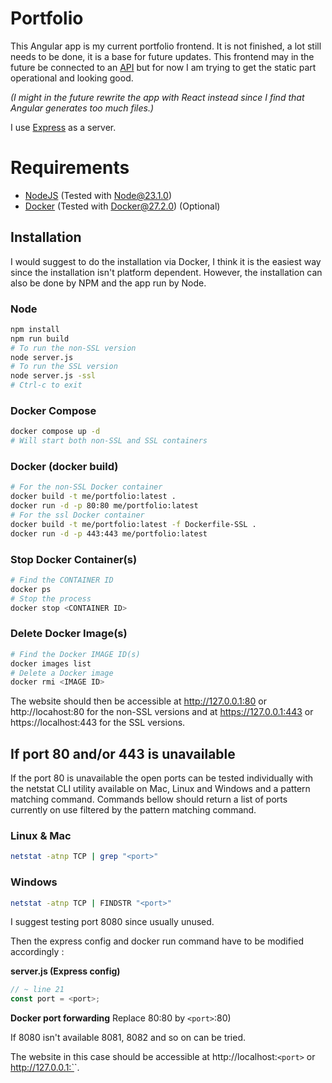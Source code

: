 # Portfolio
This Angular app is my current portfolio frontend. It is not finished, a lot still needs to be done, it is a base for future updates.
This frontend may in the future be connected to an [API](https://github.com/IvoCostaCunha/portfolio-api.git) but for now I am trying to get the static part operational and looking good.

*(I might in the future rewrite the app with React instead since I find that Angular generates too much files.)*

I use [Express](https://github.com/expressjs/express.git) as a server.

# Requirements
- [NodeJS](https://nodejs.org/en) (Tested with Node@23.1.0)
- [Docker](https://www.docker.com/) (Tested with Docker@27.2.0) (Optional)

## Installation

I would suggest to do the installation via Docker, I think it is the easiest way since the installation isn't platform dependent. However, the installation can also be done by NPM and the app run by Node.

### Node
```sh
npm install
npm run build
# To run the non-SSL version
node server.js
# To run the SSL version
node server.js -ssl
# Ctrl-c to exit
```

### Docker Compose
```sh
docker compose up -d
# Will start both non-SSL and SSL containers
```

### Docker (docker build)
```sh
# For the non-SSL Docker container
docker build -t me/portfolio:latest .
docker run -d -p 80:80 me/portfolio:latest
# For the ssl Docker container
docker build -t me/portfolio:latest -f Dockerfile-SSL .
docker run -d -p 443:443 me/portfolio:latest
```

### Stop Docker Container(s)
```sh
# Find the CONTAINER ID
docker ps
# Stop the process
docker stop <CONTAINER ID>
```

### Delete Docker Image(s)
```sh
# Find the Docker IMAGE ID(s)
docker images list
# Delete a Docker image
docker rmi <IMAGE ID>
```

The website should then be accessible at http://127.0.0.1:80 or http://locahost:80 for the non-SSL versions and at https://127.0.0.1:443 or https://localhost:443 for the SSL versions.

## If port 80 and/or 443 is unavailable

If the port 80 is unavailable the open ports can be tested individually with the netstat CLI utility available on Mac, Linux and Windows and a pattern matching command. Commands bellow should return a list of ports currently on use filtered by the pattern matching command.

### Linux & Mac
```sh
netstat -atnp TCP | grep "<port>"
```

### Windows
```sh
netstat -atnp TCP | FINDSTR "<port>"
```

I suggest testing port 8080 since usually unused.

Then the express config and docker run command have to be modified accordingly :

**server.js (Express config)**
```javascript
// ~ line 21
const port = <port>;
```

**Docker port forwarding** Replace 80:80 by `<port>`:80)

If 8080 isn't available 8081, 8082 and so on can be tried.

The website in this case should be accessible at http://localhost:`<port>` or http://127.0.0.1:`<port>`.
